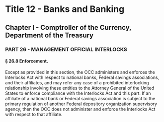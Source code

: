 
# Title 12 - Banks and Banking
## Chapter I - Comptroller of the Currency, Department of the Treasury
### PART 26 - MANAGEMENT OFFICIAL INTERLOCKS
#### § 26.8 Enforcement.

Except as provided in this section, the OCC administers and enforces the Interlocks Act with respect to national banks, Federal savings associations, and their affiliates, and may refer any case of a prohibited interlocking relationship involving these entities to the Attorney General of the United States to enforce compliance with the Interlocks Act and this part. If an affiliate of a national bank or Federal savings association is subject to the primary regulation of another Federal depository organization supervisory agency, then the OCC does not administer and enforce the Interlocks Act with respect to that affiliate.
